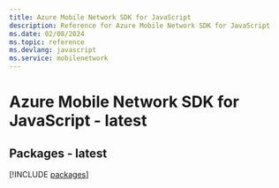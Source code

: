 ```yaml
---
title: Azure Mobile Network SDK for JavaScript
description: Reference for Azure Mobile Network SDK for JavaScript
ms.date: 02/08/2024
ms.topic: reference
ms.devlang: javascript
ms.service: mobilenetwork
---
```

# Azure Mobile Network SDK for JavaScript - latest
## Packages - latest
[!INCLUDE [packages](mobile-network-index.md)]